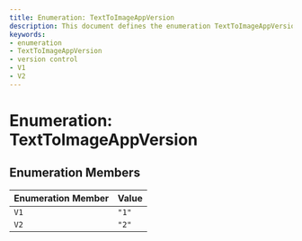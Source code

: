 ```yaml
---
title: Enumeration: TextToImageAppVersion
description: This document defines the enumeration TextToImageAppVersion, detailing its members and associated values for version control in a text-to-image application.
keywords:
- enumeration
- TextToImageAppVersion
- version control
- V1
- V2
---
```


# Enumeration: TextToImageAppVersion

## Enumeration Members

| Enumeration Member | Value |
| ------ | ------ |
| `V1` | `"1"` |
| `V2` | `"2"` |
